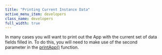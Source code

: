 ```yaml
---
title: "Printing Current Instance Data"
active_menu_item: developers
class_name: developers
full_width: true
---
```



In many cases you will want to print out the App with the current set of data fields filled in. To do this, you will need to make use of the second parameter in the [printApp()](../../../scripting-apis/client-api/app-functions/printapp) function.


